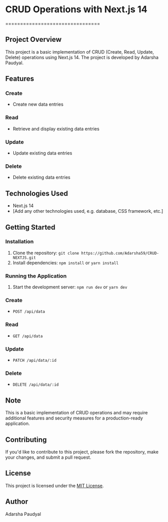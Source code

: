 # CRUD Operations with Next.js 14

================================

## Project Overview

This project is a basic implementation of CRUD (Create, Read, Update, Delete) operations using Next.js 14. The project is developed by Adarsha Paudyal.

## Features

### Create

- Create new data entries

### Read

- Retrieve and display existing data entries

### Update

- Update existing data entries

### Delete

- Delete existing data entries

## Technologies Used

- Next.js 14
- [Add any other technologies used, e.g. database, CSS framework, etc.]

## Getting Started

### Installation

1. Clone the repository: `git clone https://github.com/Adarsha59/CRUD-NEXTJS.git`
2. Install dependencies: `npm install` or `yarn install`

### Running the Application

1. Start the development server: `npm run dev` or `yarn dev`

### Create

- `POST /api/data`

### Read

- `GET /api/data`

### Update

- `PATCH /api/data/:id`

### Delete

- `DELETE /api/data/:id`

## Note

This is a basic implementation of CRUD operations and may require additional features and security measures for a production-ready application.

## Contributing

If you'd like to contribute to this project, please fork the repository, make your changes, and submit a pull request.

## License

This project is licensed under the [MIT License](https://opensource.org/licenses/MIT).

## Author

Adarsha Paudyal
